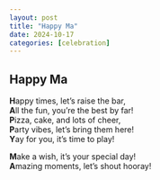 ```yaml
---
layout: post
title: "Happy Ma"
date: 2024-10-17
categories: [celebration]
---
```


## Happy Ma

**H**appy times, let’s raise the bar,  
**A**ll the fun, you’re the best by far!  
**P**izza, cake, and lots of cheer,  
**P**arty vibes, let’s bring them here!  
**Y**ay for you, it’s time to play!  

**M**ake a wish, it’s your special day!  
**A**mazing moments, let’s shout hooray!  
